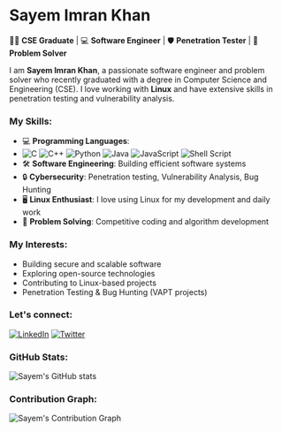 # Sayem Imran Khan

👨‍🎓 **CSE Graduate** | 💻 **Software Engineer** | 🛡️ **Penetration Tester** | 🧩 **Problem Solver**

I am **Sayem Imran Khan**, a passionate software engineer and problem solver who recently graduated with a degree in Computer Science and Engineering (CSE). I love working with **Linux** and have extensive skills in penetration testing and vulnerability analysis.

### My Skills:

- 💻 **Programming Languages**:
- ![C](https://img.icons8.com/color/48/000000/c-programming.png)  ![C++](https://img.icons8.com/color/48/000000/c-plus-plus-logo.png)  ![Python](https://img.icons8.com/color/48/000000/python.png)  ![Java](https://img.icons8.com/color/48/000000/java-coffee-cup-logo.png)  ![JavaScript](https://img.icons8.com/color/48/000000/javascript.png)  ![Shell Script](https://img.icons8.com/color/48/000000/bash.png)
- 🛠️ **Software Engineering**: Building efficient software systems
- 🔒 **Cybersecurity**: Penetration testing, Vulnerability Analysis, Bug Hunting
- 🖥️ **Linux Enthusiast**: I love using Linux for my development and daily work
- 🧠 **Problem Solving**: Competitive coding and algorithm development

### My Interests:
- Building secure and scalable software
- Exploring open-source technologies
- Contributing to Linux-based projects
- Penetration Testing & Bug Hunting (VAPT projects)

### Let's connect:
[![LinkedIn](https://img.shields.io/badge/-LinkedIn-blue?style=flat&logo=Linkedin&logoColor=white)](https://linkedin.com/in/sayem-imran-khan)
[![Twitter](https://img.shields.io/badge/-Twitter-1DA1F2?style=flat&logo=Twitter&logoColor=white)](https://twitter.com/sayem_imran)

### GitHub Stats:
![Sayem's GitHub stats](https://github-readme-stats.vercel.app/api?username=sayem123&show_icons=true&theme=radical)

### Contribution Graph:
![Sayem's Contribution Graph](https://github-readme-activity-graph.cyclic.app/graph?username=sayem123&theme=dracula)
